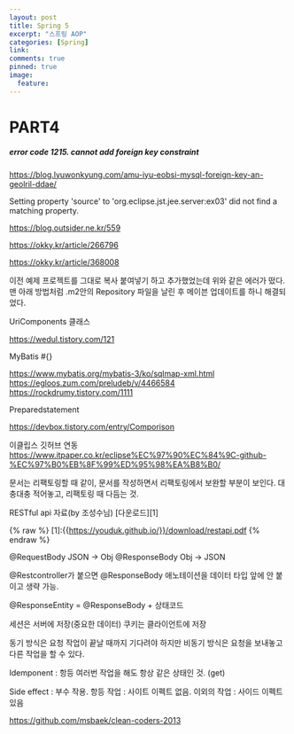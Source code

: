 ```yaml
---
layout: post
title: Spring 5
excerpt: "스프링 AOP"
categories: [Spring]
link:
comments: true
pinned: true
image:
  feature:
---
```


# PART4

<h5>error code 1215. cannot add foreign key constraint</h5>

https://blog.lyuwonkyung.com/amu-iyu-eobsi-mysql-foreign-key-an-geolril-ddae/

Setting property 'source' to 'org.eclipse.jst.jee.server:ex03' did not find a matching property.

https://blog.outsider.ne.kr/559

https://okky.kr/article/266796

https://okky.kr/article/368008

이전 예제 프로젝트를 그대로 복사 붙여넣기 하고 추가했었는데 위와 같은 에러가 떴다. 맨 아래 방법처럼 .m2안의 Repository 파일을 날린 후 메이븐 업데이트를 하니 해결되었다.

UriComponents 클래스

https://wedul.tistory.com/121

MyBatis #{}

https://www.mybatis.org/mybatis-3/ko/sqlmap-xml.html
https://egloos.zum.com/preludeb/v/4466584
https://rockdrumy.tistory.com/1111

Preparedstatement

https://devbox.tistory.com/entry/Comporison

이클립스 깃허브 연동
https://www.itpaper.co.kr/eclipse%EC%97%90%EC%84%9C-github-%EC%97%B0%EB%8F%99%ED%95%98%EA%B8%B0/

문서는 리팩토링할 때 같이, 문서를 작성하면서 리팩토링에서 보완할 부분이 보인다.
대충대충 적어놓고, 리팩토링 때 다듬는 것.

RESTful api 자료(by 조성수님) [다운로드][1]

{% raw %}
[1]:{{https://youduk.github.io/}}/download/restapi.pdf
{% endraw %}


@RequestBody JSON -> Obj
@ResponseBody Obj -> JSON

@Restcontroller가 붙으면 @ResponseBody 애노테이션을 데이터 타입 앞에 안 붙이고 생략 가능.

@ResponseEntity = @ResponseBody + 상태코드

세션은 서버에 저장(중요한 데이터)
쿠키는 클라이언트에 저장

동기 방식은 요청 작업이 끝날 때까지 기다려야 하지만
비동기 방식은 요청을 보내놓고 다른 작업을 할 수 있다.

Idemponent : 항등 여러번 작업을 해도 항상 같은 상태인 것. (get)

Side effect : 부수 작용.
항등 작업 : 사이트 이펙트 없음. 이외의 작업 : 사이드 이펙트 있음

https://github.com/msbaek/clean-coders-2013
